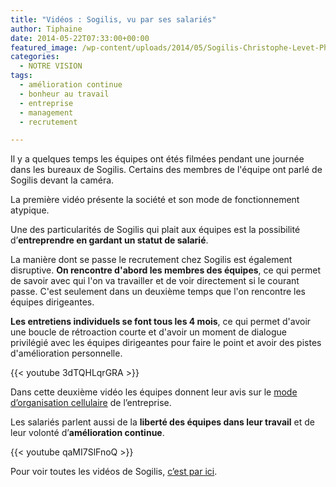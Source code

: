 ```yaml
---
title: "Vidéos : Sogilis, vu par ses salariés"
author: Tiphaine
date: 2014-05-22T07:33:00+00:00
featured_image: /wp-content/uploads/2014/05/Sogilis-Christophe-Levet-Photographe-8389.jpg
categories:
  - NOTRE VISION
tags:
  - amélioration continue
  - bonheur au travail
  - entreprise
  - management
  - recrutement

---
```

Il y a quelques temps les équipes ont étés filmées pendant une journée dans les bureaux de Sogilis. Certains des membres de l'équipe ont parlé de Sogilis devant la caméra.

La première vidéo présente la société et son mode de fonctionnement atypique.

Une des particularités de Sogilis qui plait aux équipes est la possibilité d’**entreprendre en gardant un statut de salarié**.

La manière dont se passe le recrutement chez Sogilis est également disruptive. **On rencontre d'abord les membres des équipes**, ce qui permet de savoir avec qui l'on va travailler et de voir directement si le courant passe. C'est seulement dans un deuxième temps que l'on rencontre les équipes dirigeantes.

**Les entretiens individuels se font tous les 4 mois**, ce qui permet d'avoir une boucle de rétroaction courte et d'avoir un moment de dialogue privilégié avec les équipes dirigeantes pour faire le point et avoir des pistes d'amélioration personnelle.

{{< youtube 3dTQHLqrGRA >}}

Dans cette deuxième vidéo les équipes donnent leur avis sur le [mode d’organisation cellulaire](http://sogilis.com/blog/management-sans-manager-sogilis/) de l’entreprise.
  
Les salariés parlent aussi de la **liberté des équipes dans leur travail** et de leur volonté d’**amélioration continue**.

{{< youtube qaMI7SlFnoQ >}}

Pour voir toutes les vidéos de Sogilis, [c’est par ici](https://www.youtube.com/user/SogilisFR).
